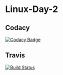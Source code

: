 # Linux-Day-2

## Codacy
[![Codacy Badge](https://app.codacy.com/project/badge/Grade/09441cd1e06b43b986719f95a122c328)](https://www.codacy.com/gh/markojoksimovic9/Linux-Day-2/dashboard?utm_source=github.com&amp;utm_medium=referral&amp;utm_content=markojoksimovic9/Linux-Day-2&amp;utm_campaign=Badge_Grade)

## Travis
[![Build Status](https://travis-ci.com/markojoksimovic9/Linux-Day-2.svg?branch=main)](https://travis-ci.com/markojoksimovic9/Linux-Day-2)
